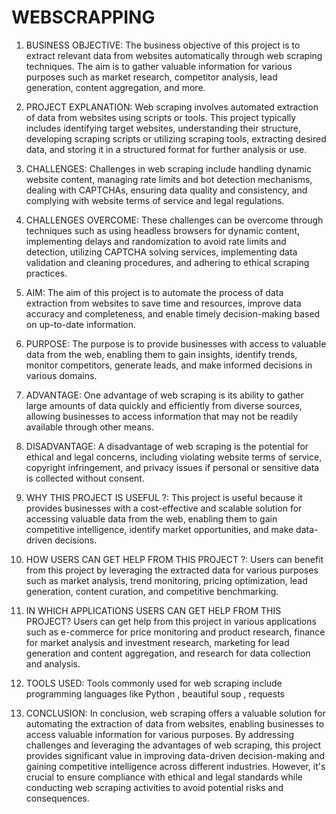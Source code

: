 # WEBSCRAPPING

1. BUSINESS OBJECTIVE:
The business objective of this project is to extract relevant data from websites automatically through web scraping techniques. The aim is to gather valuable information for various purposes such as market research, competitor analysis, lead generation, content aggregation, and more.

2. PROJECT EXPLANATION:
Web scraping involves automated extraction of data from websites using scripts or tools. This project typically includes identifying target websites, understanding their structure, developing scraping scripts or utilizing scraping tools, extracting desired data, and storing it in a structured format for further analysis or use.

3. CHALLENGES:
Challenges in web scraping include handling dynamic website content, managing rate limits and bot detection mechanisms, dealing with CAPTCHAs, ensuring data quality and consistency, and complying with website terms of service and legal regulations.

4. CHALLENGES OVERCOME:
These challenges can be overcome through techniques such as using headless browsers for dynamic content, implementing delays and randomization to avoid rate limits and detection, utilizing CAPTCHA solving services, implementing data validation and cleaning procedures, and adhering to ethical scraping practices.

5. AIM:
The aim of this project is to automate the process of data extraction from websites to save time and resources, improve data accuracy and completeness, and enable timely decision-making based on up-to-date information.

6. PURPOSE:
The purpose is to provide businesses with access to valuable data from the web, enabling them to gain insights, identify trends, monitor competitors, generate leads, and make informed decisions in various domains.

7. ADVANTAGE:
One advantage of web scraping is its ability to gather large amounts of data quickly and efficiently from diverse sources, allowing businesses to access information that may not be readily available through other means.

8. DISADVANTAGE:
A disadvantage of web scraping is the potential for ethical and legal concerns, including violating website terms of service, copyright infringement, and privacy issues if personal or sensitive data is collected without consent.

9. WHY THIS PROJECT IS USEFUL ?:
This project is useful because it provides businesses with a cost-effective and scalable solution for accessing valuable data from the web, enabling them to gain competitive intelligence, identify market opportunities, and make data-driven decisions.

10. HOW USERS CAN GET HELP FROM THIS PROJECT ?:
Users can benefit from this project by leveraging the extracted data for various purposes such as market analysis, trend monitoring, pricing optimization, lead generation, content curation, and competitive benchmarking.

11. IN WHICH APPLICATIONS USERS CAN GET HELP FROM THIS PROJECT?
Users can get help from this project in various applications such as e-commerce for price monitoring and product research, finance for market analysis and investment research, marketing for lead generation and content aggregation, and research for data collection and analysis.

12. TOOLS USED:
Tools commonly used for web scraping include programming languages like Python  , beautiful soup , requests
13. CONCLUSION:
In conclusion, web scraping offers a valuable solution for automating the extraction of data from websites, enabling businesses to access valuable information for various purposes. By addressing challenges and leveraging the advantages of web scraping, this project provides significant value in improving data-driven decision-making and gaining competitive intelligence across different industries. However, it's crucial to ensure compliance with ethical and legal standards while conducting web scraping activities to avoid potential risks and consequences.
